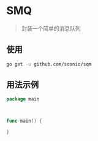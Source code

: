 # SMQ
> 封装一个简单的消息队列

## 使用

```bash
go get -u github.com/soonio/sqm
```


## 用法示例

```go
package main



func main() {

}
```